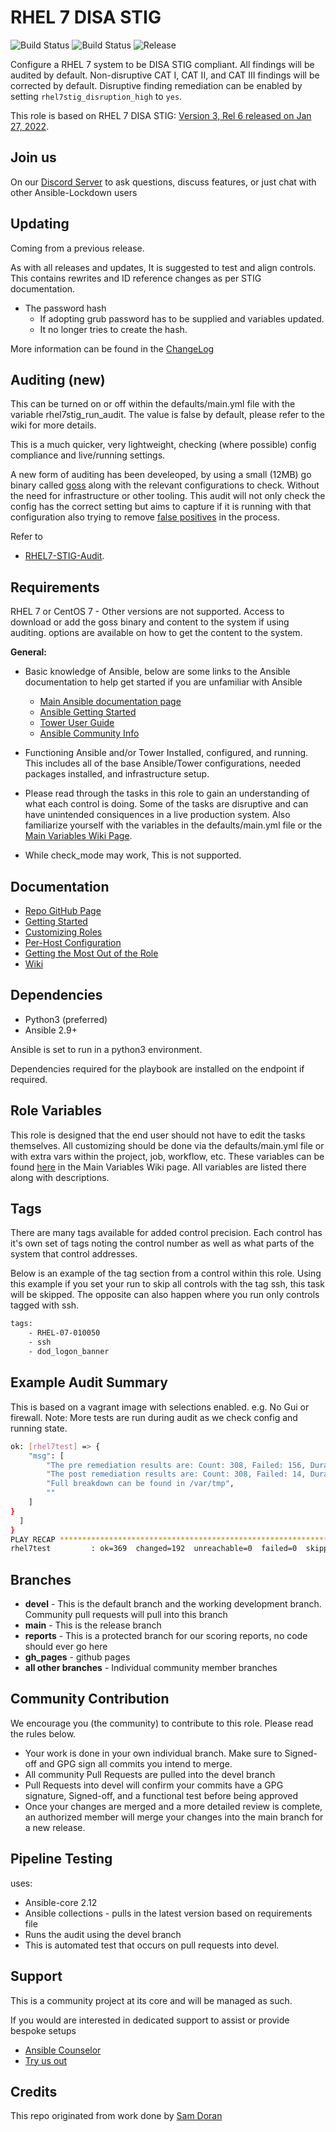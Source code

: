 # RHEL 7 DISA STIG

![Build Status](https://img.shields.io/github/workflow/status/ansible-lockdown/RHEL7-STIG/CommunityToDevel?label=Devel%20Build%20Status&style=plastic)
![Build Status](https://img.shields.io/github/workflow/status/ansible-lockdown/RHEL7-STIG/DevelToMain?label=Main%20Build%20Status&style=plastic)
![Release](https://img.shields.io/github/v/release/ansible-lockdown/RHEL7-STIG?style=plastic)

Configure a RHEL 7 system to be DISA STIG compliant. All findings will be audited by default. Non-disruptive CAT I, CAT II, and CAT III findings will be corrected by default. Disruptive finding remediation can be enabled by setting `rhel7stig_disruption_high` to `yes`.

This role is based on RHEL 7 DISA STIG: [Version 3, Rel 6 released on Jan 27, 2022](https://dl.dod.cyber.mil/wp-content/uploads/stigs/zip/U_RHEL_7_V3R6_STIG.zip).

## Join us

On our [Discord Server](https://discord.gg/JFxpSgPFEJ) to ask questions, discuss features, or just chat with other Ansible-Lockdown users

## Updating

Coming from a previous release.

As with all releases and updates, It is suggested to test and align controls.
This contains rewrites and ID reference changes as per STIG documentation.

- The password hash
  - If adopting grub password has to be supplied and variables updated.
  - It no longer tries to create the hash.

More information can be found in the [ChangeLog](./ChangeLog.md)

## Auditing (new)

This can be turned on or off within the defaults/main.yml file with the variable rhel7stig_run_audit. The value is false by default, please refer to the wiki for more details.

This is a much quicker, very lightweight, checking (where possible) config compliance and live/running settings.

A new form of auditing has been develeoped, by using a small (12MB) go binary called [goss](https://github.com/aelsabbahy/goss) along with the relevant configurations to check. Without the need for infrastructure or other tooling.
This audit will not only check the config has the correct setting but aims to capture if it is running with that configuration also trying to remove [false positives](https://www.mindpointgroup.com/blog/is-compliance-scanning-still-relevant/) in the process.

Refer to

- [RHEL7-STIG-Audit](https://github.com/ansible-lockdown/RHEL7-STIG-Audit).

## Requirements

RHEL 7 or CentOS 7 - Other versions are not supported.
Access to download or add the goss binary and content to the system if using auditing. options are available on how to get the content to the system.

**General:**

- Basic knowledge of Ansible, below are some links to the Ansible documentation to help get started if you are unfamiliar with Ansible

  - [Main Ansible documentation page](https://docs.ansible.com)
  - [Ansible Getting Started](https://docs.ansible.com/ansible/latest/user_guide/intro_getting_started.html)
  - [Tower User Guide](https://docs.ansible.com/ansible-tower/latest/html/userguide/index.html)
  - [Ansible Community Info](https://docs.ansible.com/ansible/latest/community/index.html)
- Functioning Ansible and/or Tower Installed, configured, and running. This includes all of the base Ansible/Tower configurations, needed packages installed, and infrastructure setup.
- Please read through the tasks in this role to gain an understanding of what each control is doing. Some of the tasks are disruptive and can have unintended consiquences in a live production system. Also familiarize yourself with the variables in the defaults/main.yml file or the [Main Variables Wiki Page](https://github.com/ansible-lockdown/RHEL7-STIG/wiki/Main-Variables).
- While check_mode may work, This is not supported.

## Documentation

- [Repo GitHub Page](https://ansible-lockdown.github.io/RHEL7-STIG/)
- [Getting Started](https://www.lockdownenterprise.com/docs/getting-started-with-lockdown)
- [Customizing Roles](https://www.lockdownenterprise.com/docs/customizing-lockdown-enterprise)
- [Per-Host Configuration](https://www.lockdownenterprise.com/docs/per-host-lockdown-enterprise-configuration)
- [Getting the Most Out of the Role](https://www.lockdownenterprise.com/docs/get-the-most-out-of-lockdown-enterprise)
- [Wiki](https://github.com/ansible-lockdown/RHEL7-STIG/wiki)

## Dependencies

- Python3 (preferred)
- Ansible 2.9+

Ansible is set to run in a python3 environment.

Dependencies required for the playbook are installed on the endpoint if required.

## Role Variables

This role is designed that the end user should not have to edit the tasks themselves. All customizing should be done via the defaults/main.yml file or with extra vars within the project, job, workflow, etc. These variables can be found [here](https://github.com/ansible-lockdown/RHEL7-STIG/wiki/Main-Variables) in the Main Variables Wiki page. All variables are listed there along with descriptions.

## Tags

There are many tags available for added control precision. Each control has it's own set of tags noting the control number as well as what parts of the system that control addresses.

Below is an example of the tag section from a control within this role. Using this example if you set your run to skip all controls with the tag ssh, this task will be skipped. The
opposite can also happen where you run only controls tagged with ssh.

```sh
tags:
    - RHEL-07-010050
    - ssh
    - dod_logon_banner
```

## Example Audit Summary

This is based on a vagrant image with selections enabled. e.g. No Gui or firewall.
Note: More tests are run during audit as we check config and running state.

```sh
ok: [rhel7test] => {
    "msg": [
        "The pre remediation results are: Count: 308, Failed: 156, Duration: 44.108s.",
        "The post remediation results are: Count: 308, Failed: 14, Duration: 37.647s.",
        "Full breakdown can be found in /var/tmp",
        ""
    ]
}
  ]
}
PLAY RECAP ****************************************************************************************************************
rhel7test         : ok=369  changed=192  unreachable=0  failed=0  skipped=125  rescued=0  ignored=0  
```

## Branches

- **devel** - This is the default branch and the working development branch. Community pull requests will pull into this branch
- **main** - This is the release branch
- **reports** - This is a protected branch for our scoring reports, no code should ever go here
- **gh_pages** - github pages
- **all other branches** - Individual community member branches

## Community Contribution

We encourage you (the community) to contribute to this role. Please read the rules below.

- Your work is done in your own individual branch. Make sure to Signed-off and GPG sign all commits you intend to merge.
- All community Pull Requests are pulled into the devel branch
- Pull Requests into devel will confirm your commits have a GPG signature, Signed-off, and a functional test before being approved
- Once your changes are merged and a more detailed review is complete, an authorized member will merge your changes into the main branch for a new release.

## Pipeline Testing

uses:

- Ansible-core 2.12
- Ansible collections - pulls in the latest version based on requirements file
- Runs the audit using the devel branch
- This is automated test that occurs on pull requests into devel.

## Support

This is a community project at its core and will be managed as such.

If you would are interested in dedicated support to assist or provide bespoke setups

- [Ansible Counselor](https://www.mindpointgroup.com/products/ansible-counselor-on-demand-ansible-services-and-consulting/)
- [Try us out](https://engage.mindpointgroup.com/try-ansible-counselor)

## Credits

This repo originated from work done by [Sam Doran](https://github.com/samdoran/ansible-role-stig)
